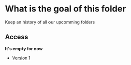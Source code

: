 # What is the goal of this folder

Keep an history of all our upcomming folders

## Access
**It's empty for now**

- [Version 1]()